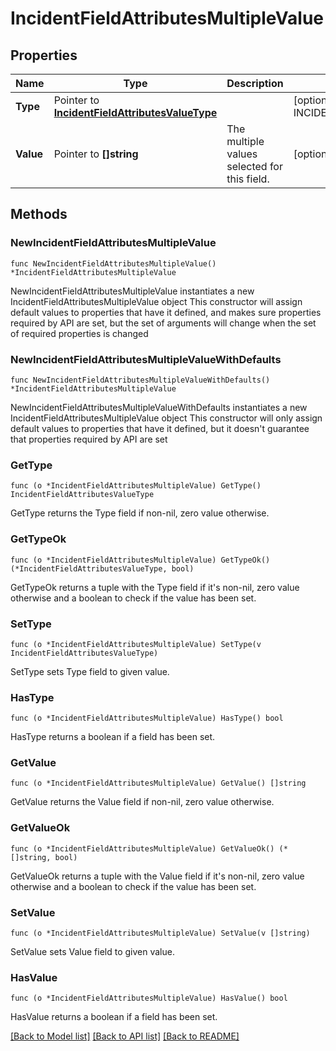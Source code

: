 # IncidentFieldAttributesMultipleValue

## Properties

Name | Type | Description | Notes
---- | ---- | ----------- | ------
**Type** | Pointer to [**IncidentFieldAttributesValueType**](IncidentFieldAttributesValueType.md) |  | [optional] [default to INCIDENTFIELDATTRIBUTESVALUETYPE_MULTISELECT]
**Value** | Pointer to **[]string** | The multiple values selected for this field. | [optional] 

## Methods

### NewIncidentFieldAttributesMultipleValue

`func NewIncidentFieldAttributesMultipleValue() *IncidentFieldAttributesMultipleValue`

NewIncidentFieldAttributesMultipleValue instantiates a new IncidentFieldAttributesMultipleValue object
This constructor will assign default values to properties that have it defined,
and makes sure properties required by API are set, but the set of arguments
will change when the set of required properties is changed

### NewIncidentFieldAttributesMultipleValueWithDefaults

`func NewIncidentFieldAttributesMultipleValueWithDefaults() *IncidentFieldAttributesMultipleValue`

NewIncidentFieldAttributesMultipleValueWithDefaults instantiates a new IncidentFieldAttributesMultipleValue object
This constructor will only assign default values to properties that have it defined,
but it doesn't guarantee that properties required by API are set

### GetType

`func (o *IncidentFieldAttributesMultipleValue) GetType() IncidentFieldAttributesValueType`

GetType returns the Type field if non-nil, zero value otherwise.

### GetTypeOk

`func (o *IncidentFieldAttributesMultipleValue) GetTypeOk() (*IncidentFieldAttributesValueType, bool)`

GetTypeOk returns a tuple with the Type field if it's non-nil, zero value otherwise
and a boolean to check if the value has been set.

### SetType

`func (o *IncidentFieldAttributesMultipleValue) SetType(v IncidentFieldAttributesValueType)`

SetType sets Type field to given value.

### HasType

`func (o *IncidentFieldAttributesMultipleValue) HasType() bool`

HasType returns a boolean if a field has been set.

### GetValue

`func (o *IncidentFieldAttributesMultipleValue) GetValue() []string`

GetValue returns the Value field if non-nil, zero value otherwise.

### GetValueOk

`func (o *IncidentFieldAttributesMultipleValue) GetValueOk() (*[]string, bool)`

GetValueOk returns a tuple with the Value field if it's non-nil, zero value otherwise
and a boolean to check if the value has been set.

### SetValue

`func (o *IncidentFieldAttributesMultipleValue) SetValue(v []string)`

SetValue sets Value field to given value.

### HasValue

`func (o *IncidentFieldAttributesMultipleValue) HasValue() bool`

HasValue returns a boolean if a field has been set.


[[Back to Model list]](../README.md#documentation-for-models) [[Back to API list]](../README.md#documentation-for-api-endpoints) [[Back to README]](../README.md)


